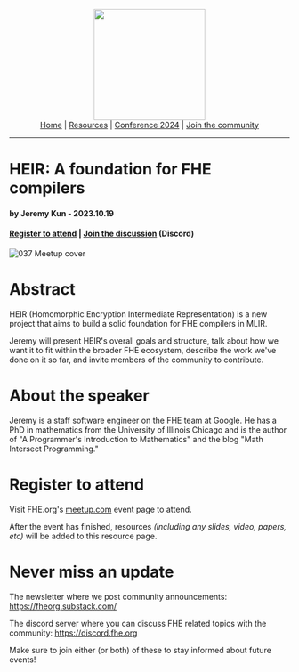 <!-- Main header navigation -->
<p align="center">
  <img width="200" src="https://user-images.githubusercontent.com/5758427/180978488-db825482-5a58-4c7c-9589-c494a6f0be04.png"><br/>
  <a href="https://fhe-org.github.io">Home</a> | <a href="https://fhe-org.github.io/resources">Resources</a> | <a href="https://fhe-org.github.io/conferences/conference-2024/">Conference 2024</a> | <a href="https://fhe-org.github.io/community">Join the community</a>
</p>
<hr/>
<!-- /Main header navigation -->


# HEIR: A foundation for FHE compilers
#### by Jeremy Kun - 2023.10.19 
#### <a href="https://www.meetup.com/fhe-org/events/296557693/">Register to attend</a> | <!-- Video recording (Youtube) --> <!--| <a href="">Poster</a> (Github) |--> <a href="https://discord.fhe.org">Join the discussion</a> (Discord)

![037 Meetup cover](https://github.com/FHE-org/fhe-org.github.io/assets/37557436/0c67fc02-ffbd-46fc-86b6-95a67f60f449)

# Abstract

HEIR (Homomorphic Encryption Intermediate Representation) is a new project that aims to build a solid foundation for FHE compilers in MLIR.

Jeremy will present HEIR's overall goals and structure, talk about how we want it to fit within the broader FHE ecosystem, describe the work we've done on it so far, and invite members of the community to contribute.

# About the speaker

Jeremy is a staff software engineer on the FHE team at Google. He has a PhD in mathematics from the University of Illinois Chicago and is the author of "A Programmer's Introduction to Mathematics" and the blog "Math Intersect Programming."

# Register to attend

Visit FHE.org's [meetup.com](https://www.meetup.com/fhe-org/events/296557693/) event page to attend.

After the event has finished, resources *(including any slides, video, papers, etc)* will be added to this resource page.

# Never miss an update

The newsletter where we post community announcements: https://fheorg.substack.com/

The discord server where you can discuss FHE related topics with the community: https://discord.fhe.org

Make sure to join either (or both) of these to stay informed about future events!
